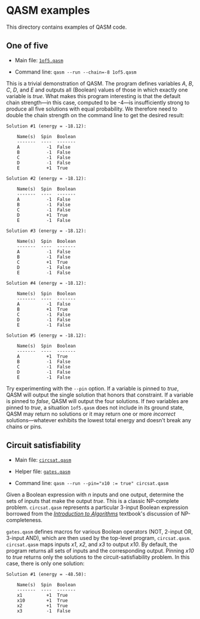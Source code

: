 QASM examples
=============

This directory contains examples of QASM code.

One of five
-----------

* Main file: [`1of5.qasm`](1of5.qasm)

* Command line: `qasm --run --chain=-8 1of5.qasm`

This is a trivial demonstration of QASM.  The program defines variables *A*, *B*, *C*, *D*, and *E* and outputs all (Boolean) values of those in which exactly one variable is *true*.  What makes this program interesting is that the default chain strength—in this case, computed to be -4—is insufficiently strong to produce all five solutions with equal probability.  We therefore need to double the chain strength on the command line to get the desired result:
```
Solution #1 (energy = -18.12):

    Name(s)  Spin  Boolean
    -------  ----  -------
    A          -1  False
    B          -1  False
    C          -1  False
    D          -1  False
    E          +1  True

Solution #2 (energy = -18.12):

    Name(s)  Spin  Boolean
    -------  ----  -------
    A          -1  False
    B          -1  False
    C          -1  False
    D          +1  True
    E          -1  False

Solution #3 (energy = -18.12):

    Name(s)  Spin  Boolean
    -------  ----  -------
    A          -1  False
    B          -1  False
    C          +1  True
    D          -1  False
    E          -1  False

Solution #4 (energy = -18.12):

    Name(s)  Spin  Boolean
    -------  ----  -------
    A          -1  False
    B          +1  True
    C          -1  False
    D          -1  False
    E          -1  False

Solution #5 (energy = -18.12):

    Name(s)  Spin  Boolean
    -------  ----  -------
    A          +1  True
    B          -1  False
    C          -1  False
    D          -1  False
    E          -1  False
```

Try experimenting with the `--pin` option.  If a variable is pinned to *true*, QASM will output the single solution that honors that constraint.  If a variable is pinned to *false*, QASM will output the four solutions.  If *two* variables are pinned to *true*, a situation `1of5.qasm` does not include in its ground state, QASM may return no solutions or it may return one or more *incorrect* solutions—whatever exhibits the lowest total energy and doesn't break any chains or pins.

Circuit satisfiability
----------------------

* Main file: [`circsat.qasm`](circsat.qasm)

* Helper file: [`gates.qasm`](gates.qasm)

* Command line: `qasm --run --pin="x10 := true" circsat.qasm`

Given a Boolean expression with *n* inputs and one output, determine the sets of inputs that make the output *true*.  This is a classic NP-complete problem.  `circsat.qasm` represents a particular 3-input Boolean expression borrowed from the [*Introduction to Algorithms*](https://mitpress.mit.edu/books/introduction-algorithms) textbook's discussion of NP-completeness.

`gates.qasm` defines macros for various Boolean operators (NOT, 2-input OR, 3-input AND), which are then used by the top-level program, `circsat.qasm`.  `circsat.qasm` maps inputs *x1*, *x2*, and *x3* to output *x10*.  By default, the program returns all sets of inputs and the corresponding output.  Pinning *x10* to *true* returns only the solutions to the circuit-satisfiability problem.  In this case, there is only one solution:
```
Solution #1 (energy = -48.50):

    Name(s)  Spin  Boolean
    -------  ----  -------
    x1         +1  True
    x10        +1  True
    x2         +1  True
    x3         -1  False
```
